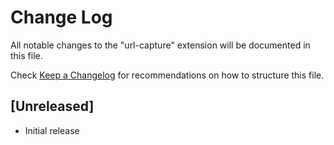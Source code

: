 # Change Log

All notable changes to the "url-capture" extension will be documented in this file.

Check [Keep a Changelog](http://keepachangelog.com/) for recommendations on how to structure this file.

## [Unreleased]

- Initial release